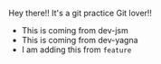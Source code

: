 Hey there!! It's a git practice
Git lover!!

- This is coming from dev-jsm
- This is coming from dev-yagna 
- I am adding this from 
`feature`